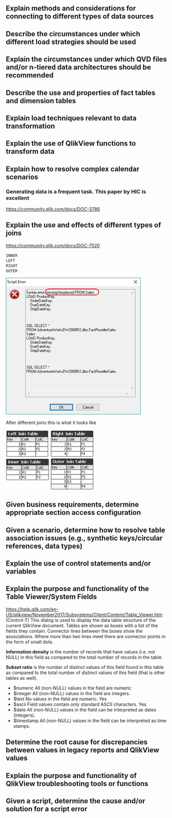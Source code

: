 ##                                                 Explain methods and considerations for connecting to different types of data sources
##                                                 Describe the circumstances under which different load strategies should be used
##                              Explain the circumstances under which QVD files and/or n-tiered data architectures should be recommended
##                                Describe the use and properties of fact tables and dimension tables
##                                Explain load techniques relevant to data transformation
##                                Explain the use of QlikView functions to transform data
##                                Explain how to resolve complex calendar scenarios

### Generating data is a frequent task. This paper by HIC is excellent
https://community.qlik.com/docs/DOC-3786



##                                Explain the use and effects of different types of joins
https://community.qlik.com/docs/DOC-7520

    INNER
    LEFT
    RIGHT
    OUTER
    
![twotables](https://github.com/mellerbeck/QlikView-Data-Architect/blob/master/Images/01Error.jpg)

After different joins this is what it looks like

![different](https://github.com/mellerbeck/QlikView-Data-Architect/blob/master/Images/Different%20Joins.png)





##                                Given business requirements, determine appropriate section access configuration
##              Given a scenario, determine how to resolve table association issues (e.g., synthetic keys/circular references, data types)
##                                Explain the use of control statements and/or variables
##                                Explain the purpose and functionality of the Table Viewer/System Fields
https://help.qlik.com/en-US/qlikview/November2017/Subsystems/Client/Content/Table_Viewer.htm
(Control-T)
This dialog is used to display the data table structure of the current QlikView document. Tables are shown as boxes with a list of the fields they contain. Connector lines between the boxes show the associations. Where more than two lines meet there are connector points in the form of small dots.

__Information density__ is the number of records that have values (i.e. not NULL) in this field as compared to the total number of records in the table.

__Subset ratio__ is the number of distinct values of this field found in this table as compared to the total number of distinct values of this field (that is other tables as well).

* $numeric	  All (non-NULL) values in the field are numeric	
* $integer	  All (non-NULL) values in the field are integers.	
* $text	      No values in the field are numeric.	Yes
* $ascii	    Field values contain only standard ASCII characters.	Yes
* $date	      All (non-NULL) values in the field can be interpreted as dates (integers).	
* $timestamp	All (non-NULL) values in the field can be interpreted as time stamps.



##                                Determine the root cause for discrepancies between values in legacy reports and QlikView values
##                                Explain the purpose and functionality of QlikView troubleshooting tools or functions
##                                Given a script, determine the cause and/or solution for a script error
